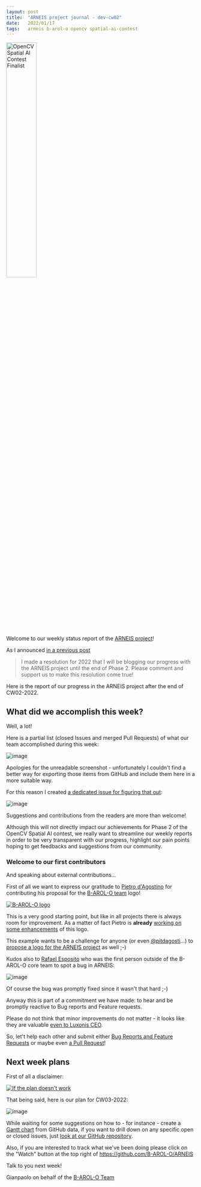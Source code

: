 ```yaml
---
layout: post
title:  "ARNEIS project journal - dev-cw02"
date:   2022/01/17
tags: 	arneis b-arol-o opencv spatial-ai-contest
---
```


<a href="https://opencv.org/opencv-spatial-ai-contest/#finalists"><img src="https://user-images.githubusercontent.com/75182/146637995-3266f15d-81a4-4470-a337-965404340121.jpg" alt="OpenCV Spatial AI Contest Finalist" width="40%"></a>

Welcome to our weekly status report of the [ARNEIS project](https://github.com/B-AROL-O/ARNEIS)!

As I announced [in a previous post](https://gmacario.github.io/posts/2021-12-18-arneis-spatial-ai-finalist)

> I made a resolution for 2022 that I will be blogging our progress with the ARNEIS project until the end of Phase 2. Please comment and support us to make this resolution come true!

Here is the report of our progress in the ARNEIS project after the end of CW02-2022.

## What did we accomplish this week?

Well, a lot!

Here is a partial list (closed Issues and merged Pull Requests) of what our team accomplished during this week:

<!-- TODO: Add screenshot of <https://github.com/orgs/B-AROL-O/projects/1/views/5> -->

![image](https://user-images.githubusercontent.com/75182/149669827-31a48589-7283-489c-9133-95fb541e0a1f.png)

Apologies for the unreadable screenshot - unfortunately I couldn't find a better way for exporting those items from GitHub and include them here in a more suitable way.

For this reason I created [a dedicated issue for figuring that out](https://github.com/B-AROL-O/ARNEIS/issues/32):

![image](https://user-images.githubusercontent.com/75182/149654443-c649f209-da35-4318-84a9-3b8f8e48aff6.png)

Suggestions and contributions from the readers are more than welcome!

Although this will not directly impact our achievements for Phase 2 of the OpenCV Spatial AI contest, we really want to streamline our weekly reports in order to be very transparent with our progress, highlight our pain points hoping to get feedbacks and suggestions from our community.

### Welcome to our first contributors

And speaking about external contributions...

First of all we want to express our gratitude to [Pietro d'Agostino](https://github.com/pitdagosti) for contributing his proposal for the [B-AROL-O team](https://github.com/B-AROL-O) logo!

<a href="https://github.com/B-AROL-O">![B-AROL-O logo](https://avatars.githubusercontent.com/u/94399304?s=200&v=4)</a>

This is a very good starting point, but like in all projects there is always room for improvement.
As a matter of fact Pietro is **already** [working on some enhancements](https://github.com/B-AROL-O/ARNEIS/issues/35) of this logo.

This example wants to be a challenge for anyone (or even [@pitdagosti](https://github.com/pitdagosti)...) to [propose a logo for the ARNEIS project](https://github.com/B-AROL-O/ARNEIS/issues/35) as well ;-)

Kudos also to [Rafael Esposito](https://github.com/Raffone17) who was the first person outside of the B-AROL-O core team to spot a bug in ARNEIS:

![image](https://user-images.githubusercontent.com/75182/149654634-fa9aab4d-ef80-4528-a5d0-fadd364d800c.png)

Of course the bug was promptly fixed since it wasn't that hard ;-)

Anyway this is part of a commitment we have made: to hear and be promptly reactive to Bug reports and Feature requests.

Please do not think that minor improvements do not matter - it looks like they are valuable [even to Luxonis CEO](https://github.com/luxonis/depthai-hardware/pull/187#issuecomment-1013941261).

So, let't help each other and submit either [Bug Reports and Feature Requests](https://github.com/B-AROL-O/ARNEIS/issues/new/choose) or maybe even [a Pull Request](https://github.com/B-AROL-O/ARNEIS/compare)!

## Next week plans

First of all a disclaimer:

<a href="https://www.pinterest.it/pin/104638391317411342/">![If the plan doesn't work](https://i.pinimg.com/564x/2d/cb/3f/2dcb3f8f17e82d18f487a9e333d0bb64.jpg)</a>

That being said, here is our plan for CW03-2022:

<!-- 
TODO: Add screenshot of <https://github.com/orgs/B-AROL-O/projects/1/views/1>
-->

![image](https://user-images.githubusercontent.com/75182/149669906-da2c3ee0-6bf5-4c8b-91b0-9fc7d0d78360.png)

While waiting for some suggestions on how to - for instance - create a [Gantt chart](https://en.wikipedia.org/wiki/Gantt_chart) from GitHub data, if you want to drill down on any specific open or closed issues, just [look at our GitHub repository](https://github.com/B-AROL-O/ARNEIS).

Also, if you are interested to track what we've been doing please click on the "Watch" button at the top right of <https://github.com/B-AROL-O/ARNEIS>

Talk to you next week!

Gianpaolo on behalf of the [B-AROL-O Team](https://github.com/B-AROL-O)

<!-- EOF -->
